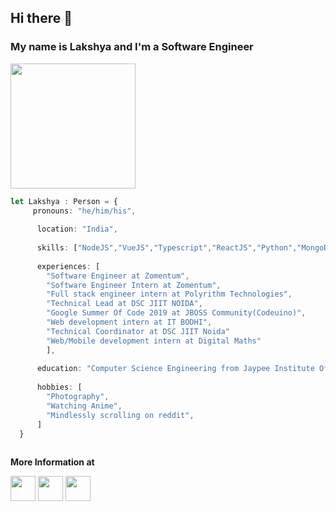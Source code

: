## Hi there 🚀
### My name is Lakshya and I'm a Software Engineer 

<img src="https://media.giphy.com/media/hrRJ41JB2zlgZiYcCw/giphy-downsized.gif" height="200" >


```Typescript
let Lakshya : Person = {
     pronouns: "he/him/his",
  
      location: "India",
  
      skills: ["NodeJS","VueJS","Typescript","ReactJS","Python","MongoDB","MySQL","C++"],
  
      experiences: [
        "Software Engineer at Zomentum",
        "Software Engineer Intern at Zomentum",
        "Full stack engineer intern at Polyrithm Technologies",
        "Technical Lead at DSC JIIT NOIDA",
        "Google Summer Of Code 2019 at JBOSS Community(Codeuino)",
        "Web development intern at IT BODHI",
        "Technical Coordinator at DSC JIIT Noida"
        "Web/Mobile development intern at Digital Maths"
        ],
  
      education: "Computer Science Engineering from Jaypee Institute Of Information Technology, Noida (2017-2021)",
  
      hobbies: [
        "Photography",
        "Watching Anime",
        "Mindlessly scrolling on reddit",
      ]
  }
  
```

**More Information at**

<div style="display:flax">
     <a href="https://gitlab.com/lakshyabatman"><img src="https://cdn.iconscout.com/icon/free/png-512/gitlab-282507.png" height="40" ></img></a>
     <a href="https://www.linkedin.com/in/lakshya-khera-52b67718/"><img src="https://upload.wikimedia.org/wikipedia/commons/thumb/e/e9/Linkedin_icon.svg/768px-Linkedin_icon.svg.png" height="40"  ></img></a>
     <a href="http://secret-lowlands-35035.herokuapp.com/"><img src="https://cdn4.iconfinder.com/data/icons/software-line/32/software-line-02-512.png" height="40"></img></a>
</div>
<!--
<br/>

![Lakshya's github stats](https://github-readme-stats.vercel.app/api?username=lakshyabatman&show_icons=true&theme=tokyonight)

-->

<!--
**lakshyabatman/lakshyabatman** is a ✨ _special_ ✨ repository because its `README.md` (this file) appears on your GitHub profile.

Here are some ideas to get you started:

- 🔭 I’m currently working on ...
- 🌱 I’m currently learning ...
- 👯 I’m looking to collaborate on ...
- 🤔 I’m looking for help with ...
- 💬 Ask me about ...
- 📫 How to reach me: ...
- 😄 Pronouns: ...
- ⚡ Fun fact: ...
-->
